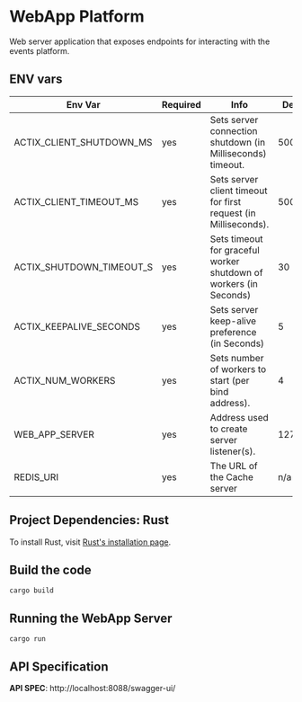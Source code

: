 # WebApp Platform

Web server application that exposes endpoints for interacting with the events platform.

## ENV vars

| Env Var                                             | Required | Info                                                                          | Default Value                             |
| --------------------------------------------------- | -------- | ----------------------------------------------------------------------------- | ----------------------------------------- |
| ACTIX_CLIENT_SHUTDOWN_MS                             | yes      |  Sets server connection shutdown (in Milliseconds) timeout.                                                 | 5000                                       |
| ACTIX_CLIENT_TIMEOUT_MS                           | yes      | Sets server client timeout for first request (in Milliseconds).                                        | 5000                                        |
| ACTIX_SHUTDOWN_TIMEOUT_S                               | yes         | Sets timeout for graceful worker shutdown of workers (in Seconds)                                       | 30                                       |
| ACTIX_KEEPALIVE_SECONDS                               | yes         | Sets server keep-alive preference (in Seconds)                                           | 5                                       |
| ACTIX_NUM_WORKERS                               | yes         | Sets number of workers to start (per bind address).                                          | 4                                      |
| WEB_APP_SERVER                               | yes         |  Address used to create server listener(s).                                      | 127.0.0.1:8088                                       |
| REDIS_URI                               | yes         | The URL of the Cache server                                            | n/a                                       |


## Project Dependencies: Rust

To install Rust, visit [Rust's installation page](https://www.rust-lang.org/tools/install).


## Build the code

```shell
cargo build
```

## Running the WebApp Server

```shell
cargo run
```

## API Specification

**API SPEC**: http://localhost:8088/swagger-ui/